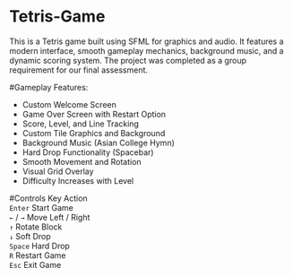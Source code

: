 # Tetris-Game

This is a Tetris game built using SFML for graphics and audio. It features a modern interface, smooth gameplay mechanics, background music, and a dynamic scoring system. The project was completed as a group requirement for our final assessment.

#Gameplay Features:
- Custom Welcome Screen
- Game Over Screen with Restart Option
- Score, Level, and Line Tracking
- Custom Tile Graphics and Background
- Background Music (Asian College Hymn)
- Hard Drop Functionality (Spacebar)
- Smooth Movement and Rotation
- Visual Grid Overlay
- Difficulty Increases with Level

#Controls
    Key         Action               
 `Enter`      Start Game           
 `←` / `→`    Move Left / Right    
 `↑`          Rotate Block         
 `↓`          Soft Drop            
 `Space`      Hard Drop            
 `R`          Restart Game         
 `Esc`        Exit Game            

